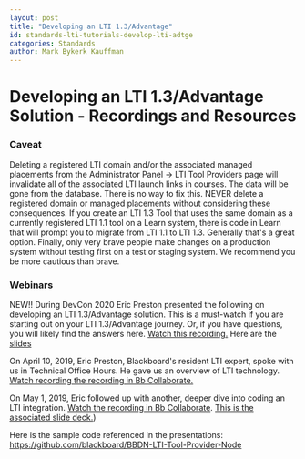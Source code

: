 ```yaml
---
layout: post
title: "Developing an LTI 1.3/Advantage" 
id: standards-lti-tutorials-develop-lti-adtge
categories: Standards
author: Mark Bykerk Kauffman
---
```

# Developing an LTI 1.3/Advantage Solution -  Recordings and Resources
### Caveat

Deleting a registered LTI domain and/or the associated managed placements from the Administrator Panel -> LTI Tool Providers page will invalidate all of the associated LTI launch links in courses. The data will be gone from the database. There is no way to fix this. NEVER delete a registered domain or managed placements without considering these consequences. If you create an LTI 1.3 Tool that uses the same domain as a currently registered LTI 1.1 tool on a Learn system, there is code in Learn that will prompt you to migrate from LTI 1.1 to LTI 1.3. Generally that's a great option. Finally, only very brave people make changes on a production system without testing first on a test or staging system. We recommend you be more cautious than brave.

### Webinars

NEW!! During DevCon 2020 Eric Preston presented the following on developing an LTI 1.3/Advantage solution. This is a must-watch if you are starting out on your LTI 1.3/Advantage journey. Or, if you have questions, you will likely find the answers here. [Watch this recording.](https://bbdemo.hosted.panopto.com/Panopto/Pages/Viewer.aspx?id=f2b32ac9-1789-4639-9139-abfb0029c0e2) Here are the [slides](/attachments/DevCon20LTIWorkshop.EricPreston.pdf)

On April 10, 2019, Eric Preston, Blackboard's resident LTI expert, spoke with us in Technical Office Hours. He gave us an overview of LTI technology. [Watch recording the recording in Bb Collaborate.](https://us.bbcollab.com/collab/ui/session/playback/load/53618fbbef8b45628ff9b18f407d7456)


On May 1, 2019, Eric followed up with another, deeper dive into coding an LTI integration. [Watch the recording in Bb Collaborate](https://us.bbcollab.com/recording/e193c6cb59cb4ed1a776c271665d4154). [This is the associated slide deck.](https://slack-files.com/TFA153DM0-FJFEJH8NB-fbe304b473))

Here is the sample code referenced in the presentations: https://github.com/blackboard/BBDN-LTI-Tool-Provider-Node